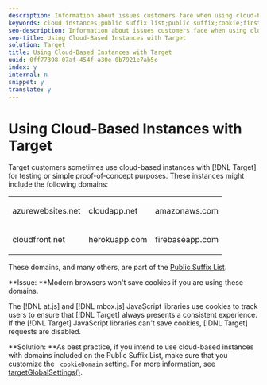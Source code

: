```yaml
---
description: Information about issues customers face when using cloud-based instances to test Adobe Target.
keywords: cloud instances;public suffix list;public suffix;cookie;first-party cookie;1st-party cookie;azurewebsites.net;cloudapp.net;amazonaws.com;cloudfront.net;herokuapp.com;firebaseapp.com;targetGlobalSettings;cookieDomain
seo-description: Information about issues customers face when using cloud-based instances to test Adobe Target.
seo-title: Using Cloud-Based Instances with Target
solution: Target
title: Using Cloud-Based Instances with Target
uuid: 0ff77398-07af-454f-a30e-0b7921e7ab5c
index: y
internal: n
snippet: y
translate: y
---
```


# Using Cloud-Based Instances with Target

Target customers sometimes use cloud-based instances with [!DNL  Target] for testing or simple proof-of-concept purposes. These instances might include the following domains: 

<table id="simpletable_9C9D8225552A483F958D0F4AF7CEA31A"> 
 <tr class="strow">
  <td class="stentry"> <p>azurewebsites.net </p></td>
  <td class="stentry"> <p>cloudapp.net </p></td>
  <td class="stentry"> <p>amazonaws.com </p></td> 
 </tr> 
 <tr class="strow">
  <td class="stentry"> <p>cloudfront.net </p></td>
  <td class="stentry"> <p>herokuapp.com </p></td>
  <td class="stentry"> <p>firebaseapp.com </p></td> 
 </tr> 
</table>

These domains, and many others, are part of the [ Public Suffix List](https://publicsuffix.org/list/public_suffix_list.dat). 

**Issue: **Modern browsers won't save cookies if you are using these domains. 

The [!DNL  at.js] and [!DNL  mbox.js] JavaScript libraries use cookies to track users to ensure that [!DNL  Target] always presents a consistent experience. If the [!DNL  Target] JavaScript libraries can't save cookies, [!DNL  Target] requests are disabled. 

**Solution: **As best practice, if you intend to use cloud-based instances with domains included on the Public Suffix List, make sure that you customize the ` cookieDomain` setting. For more information, see [ targetGlobalSettings()](../../c_seting_up_target/c_implementing_target/c_target-atjs-implementation/cmp_at.js_Functions.md#concept_8DACBC47ABDE4279BB102B42609FE506). 
